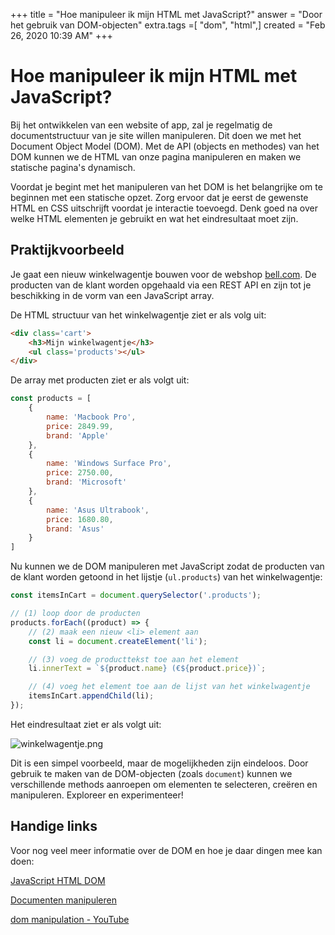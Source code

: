 +++
title = "Hoe manipuleer ik mijn HTML met JavaScript?"
answer = "Door het gebruik van DOM-objecten"
extra.tags =[ "dom", "html",]
created = "Feb 26, 2020 10:39 AM"
+++

# Hoe manipuleer ik mijn HTML met JavaScript?

Bij het ontwikkelen van een website of app, zal je regelmatig de
documentstructuur van je site willen manipuleren. Dit doen we met het Document
Object Model (DOM). Met de API (objects en methodes) van het DOM kunnen we de
HTML van onze pagina manipuleren en maken we statische pagina's dynamisch.

Voordat je begint met het manipuleren van het DOM is het belangrijke om te
beginnen met een statische opzet. Zorg ervoor dat je eerst de gewenste HTML en
CSS uitschrijft voordat je interactie toevoegd. Denk goed na over welke HTML
elementen je gebruikt en wat het eindresultaat moet zijn.

## Praktijkvoorbeeld

Je gaat een nieuw winkelwagentje bouwen voor de webshop
[bell.com](http://bell.com/). De producten van de klant worden opgehaald via
een REST API en zijn tot je beschikking in de vorm van een JavaScript array.

De HTML structuur van het winkelwagentje ziet er als volg uit:

```html
<div class='cart'>
    <h3>Mijn winkelwagentje</h3>
    <ul class='products'></ul>
</div>
```

De array met producten ziet er als volgt uit:

```jsx
const products = [
    {
        name: 'Macbook Pro',
        price: 2849.99,
        brand: 'Apple'
    },
    {
        name: 'Windows Surface Pro',
        price: 2750.00,
        brand: 'Microsoft'
    },
    {
        name: 'Asus Ultrabook',
        price: 1680.80,
        brand: 'Asus'
    }
]
```

Nu kunnen we de DOM manipuleren met JavaScript zodat de producten van de klant worden getoond in het lijstje (`ul.products`) van het winkelwagentje:

```jsx
const itemsInCart = document.querySelector('.products');

// (1) loop door de producten
products.forEach((product) => {
    // (2) maak een nieuw <li> element aan
    const li = document.createElement('li');

    // (3) voeg de producttekst toe aan het element
    li.innerText = `${product.name} (€${product.price})`;

    // (4) voeg het element toe aan de lijst van het winkelwagentje
    itemsInCart.appendChild(li);
});
```

Het eindresultaat ziet er als volgt uit:

![winkelwagentje.png](@/winkelwagentje.png)

Dit is een simpel voorbeeld, maar de mogelijkheden zijn eindeloos. Door gebruik te maken van de DOM-objecten (zoals `document`) kunnen we verschillende methods aanroepen om elementen te selecteren, creëren en manipuleren. Exploreer en experimenteer!

## Handige links

Voor nog veel meer informatie over de DOM en hoe je daar dingen mee kan doen:

[JavaScript HTML DOM](https://www.w3schools.com/js/js_htmldom.asp)

[Documenten manipuleren](https://developer.mozilla.org/nl/docs/Learn/JavaScript/Client-side_web_APIs/Manipuleren_documenten)

[dom manipulation - YouTube](https://www.youtube.com/results?search_query=dom+manipulation)
